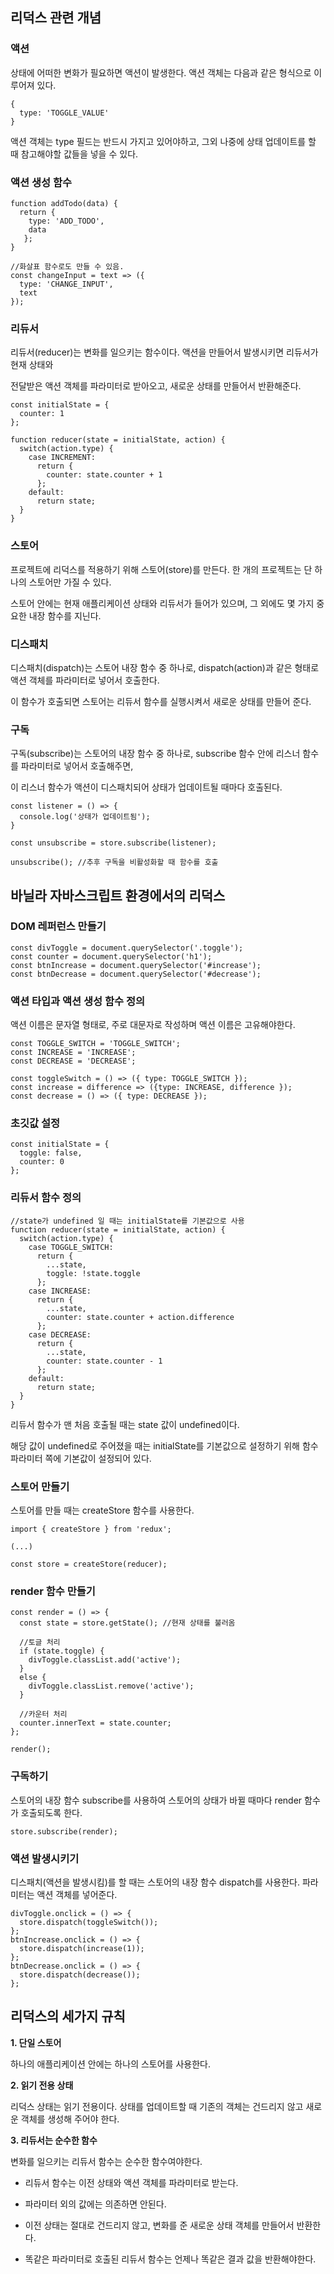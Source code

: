 ## 리덕스 관련 개념

### 액션

상태에 어떠한 변화가 필요하면 액션이 발생한다. 액션 객체는 다음과 같은 형식으로 이루어져 있다.
```
{
  type: 'TOGGLE_VALUE'
}
```
액션 객체는 type 필드는 반드시 가지고 있어야하고, 그외 나중에 상태 업데이트를 할 때 참고해야할 값들을 넣을 수 있다.

### 액션 생성 함수

```
function addTodo(data) {
  return {
    type: 'ADD_TODO',
    data
   };
}

//화살표 함수로도 만들 수 있음.
const changeInput = text => ({
  type: 'CHANGE_INPUT',
  text
});
```

### 리듀서

리듀서(reducer)는 변화를 일으키는 함수이다. 액션을 만들어서 발생시키면 리듀서가 현재 상태와 

전달받은 액션 객체를 파라미터로 받아오고, 새로운 상태를 만들어서 반환해준다.

```
const initialState = {
  counter: 1
};

function reducer(state = initialState, action) {
  switch(action.type) {
    case INCREMENT:
      return {
        counter: state.counter + 1
      };
    default:
      return state;
  }
}
```

### 스토어

프로젝트에 리덕스를 적용하기 위해 스토어(store)를 만든다. 한 개의 프로젝트는 단 하나의 스토어만 가질 수 있다.

스토어 안에는 현재 애플리케이션 상태와 리듀서가 들어가 있으며, 그 외에도 몇 가지 중요한 내장 함수를 지닌다.

### 디스패치

디스패치(dispatch)는 스토어 내장 함수 중 하나로, dispatch(action)과 같은 형태로 액션 객체를 파라미터로 넣어서 호출한다.

이 함수가 호출되면 스토어는 리듀서 함수를 실행시켜서 새로운 상태를 만들어 준다.

### 구독

구독(subscribe)는 스토어의 내장 함수 중 하나로, subscribe 함수 안에 리스너 함수를 파라미터로 넣어서 호출해주면,

이 리스너 함수가 액션이 디스패치되어 상태가 업데이트될 때마다 호출된다.

```
const listener = () => {
  console.log('상태가 업데이트됨');
}

const unsubscribe = store.subscribe(listener);

unsubscribe(); //추후 구독을 비활성화할 때 함수를 호출
```

## 바닐라 자바스크립트 환경에서의 리덕스


### DOM 레퍼런스 만들기

```
const divToggle = document.querySelector('.toggle');
const counter = document.querySelector('h1');
const btnIncrease = document.querySelector('#increase');
const btnDecrease = document.querySelector('#decrease');
```

### 액션 타입과 액션 생성 함수 정의

액션 이름은 문자열 형태로, 주로 대문자로 작성하며 액션 이름은 고유해야한다.

```
const TOGGLE_SWITCH = 'TOGGLE_SWITCH';
const INCREASE = 'INCREASE';
const DECREASE = 'DECREASE';

const toggleSwitch = () => ({ type: TOGGLE_SWITCH });
const increase = difference => ({type: INCREASE, difference });
const decrease = () => ({ type: DECREASE });
```

### 초깃값 설정

```
const initialState = {
  toggle: false,
  counter: 0
};
```

### 리듀서 함수 정의

```
//state가 undefined 일 때는 initialState를 기본값으로 사용
function reducer(state = initialState, action) {
  switch(action.type) {
    case TOGGLE_SWITCH:
      return {
        ...state,
        toggle: !state.toggle
      };
    case INCREASE:
      return {
        ...state,
        counter: state.counter + action.difference
      };
    case DECREASE:
      return {
        ...state,
        counter: state.counter - 1
      };
    default:
      return state;
  }
}
```
리듀서 함수가 맨 처음 호출될 때는 state 값이 undefined이다.

해당 값이 undefined로 주어졌을 때는 initialState를 기본값으로 설정하기 위해 함수 파라미터 쪽에 기본값이 설정되어 있다.


### 스토어 만들기

스토어를 만들 때는 createStore 함수를 사용한다.

```
import { createStore } from 'redux';

(...)

const store = createStore(reducer);
```

### render 함수 만들기

```
const render = () => {
  const state = store.getState(); //현재 상태를 불러옴
  
  //토글 처리
  if (state.toggle) {
    divToggle.classList.add('active');
  }
  else {
    divToggle.classList.remove('active');
  }
  
  //카운터 처리
  counter.innerText = state.counter;
};

render();

```

### 구독하기

스토어의 내장 함수 subscribe를 사용하여 스토어의 상태가 바뀔 때마다 render 함수가 호출되도록 한다.

```
store.subscribe(render);
```

### 액션 발생시키기

디스패치(액션을 발생시킴)를 할 때는 스토어의 내장 함수 dispatch를 사용한다. 파라미터는 액션 객체를 넣어준다.

```
divToggle.onclick = () => {
  store.dispatch(toggleSwitch());
};
btnIncrease.onclick = () => {
  store.dispatch(increase(1));
};
btnDecrease.onclick = () => {
  store.dispatch(decrease());
};
```

## 리덕스의 세가지 규칙

**1. 단일 스토어**

하나의 애플리케이션 안에는 하나의 스토어를 사용한다.

**2. 읽기 전용 상태**

리덕스 상태는 읽기 전용이다. 상태를 업데이트할 때 기존의 객체는 건드리지 않고 새로운 객체를 생성해 주어야 한다.

**3. 리듀서는 순수한 함수**

변화를 일으키는 리듀서 함수는 순수한 함수여야한다.

- 리듀서 함수는 이전 상태와 액션 객체를 파라미터로 받는다.

- 파라미터 외의 값에는 의존하면 안된다.

- 이전 상태는 절대로 건드리지 않고, 변화를 준 새로운 상태 객체를 만들어서 반환한다.

- 똑같은 파라미터로 호출된 리듀서 함수는 언제나 똑같은 결과 값을 반환해야한다.
      
      




